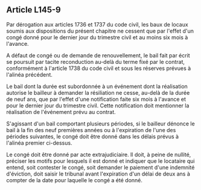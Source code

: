 Article L145-9
----
Par dérogation aux articles 1736 et 1737 du code civil, les baux de locaux
soumis aux dispositions du présent chapitre ne cessent que par l'effet d'un
congé donné pour le dernier jour du trimestre civil et au moins six mois à
l'avance.

A défaut de congé ou de demande de renouvellement, le bail fait par écrit se
poursuit par tacite reconduction au-delà du terme fixé par le contrat,
conformément à l'article 1738 du code civil et sous les réserves prévues à
l'alinéa précédent.

Le bail dont la durée est subordonnée à un événement dont la réalisation
autorise le bailleur à demander la résiliation ne cesse, au-delà de la durée de
neuf ans, que par l'effet d'une notification faite six mois à l'avance et pour
le dernier jour du trimestre civil. Cette notification doit mentionner la
réalisation de l'événement prévu au contrat.

S'agissant d'un bail comportant plusieurs périodes, si le bailleur dénonce le
bail à la fin des neuf premières années ou à l'expiration de l'une des périodes
suivantes, le congé doit être donné dans les délais prévus à l'alinéa premier
ci-dessus.

Le congé doit être donné par acte extrajudiciaire. Il doit, à peine de nullité,
préciser les motifs pour lesquels il est donné et indiquer que le locataire qui
entend, soit contester le congé, soit demander le paiement d'une indemnité
d'éviction, doit saisir le tribunal avant l'expiration d'un délai de deux ans à
compter de la date pour laquelle le congé a été donné.
